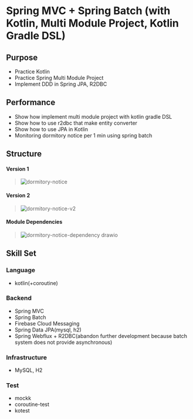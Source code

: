 # Spring MVC + Spring Batch (with Kotlin, Multi Module Project, Kotlin Gradle DSL)

## Purpose
- Practice Kotlin
- Practice Spring Multi Module Project
- Implement DDD in Spring JPA, R2DBC

## Performance
- Show how implement multi module project with kotlin gradle DSL
- Show how to use r2dbc that make entity converter
- Show how to use JPA in Kotlin
- Monitoring dormitory notice per 1 min using spring batch

## Structure
#### Version 1
> ![dormitory-notice](https://user-images.githubusercontent.com/73744183/212556467-e71ed18b-f069-4136-ae58-317baea7223d.svg)

#### Version 2
> ![dormitory-notice-v2](https://user-images.githubusercontent.com/73744183/212954729-c7a57a11-43c6-40cd-b584-5043b7d8290b.svg)

#### Module Dependencies
> ![dormitory-notice-dependency drawio](https://user-images.githubusercontent.com/73744183/212954872-c1c268dd-7ce4-4559-8236-b5be0df8898b.svg)


## Skill Set

### Language
- kotlin(+coroutine)

### Backend
- Spring MVC
- Spring Batch
- Firebase Cloud Messaging
- Spring Data JPA(mysql, h2)
- Spring Webflux + R2DBC(abandon further development because batch system does not provide asynchronous)

### Infrastructure
- MySQL, H2

### Test
- mockk
- coroutine-test
- kotest
